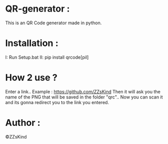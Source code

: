 # QR-generator :
This is an QR Code generator made in python.

# Installation :
I: Run Setup.bat
II: pip install qrcode[pil]

# How 2 use ?
Enter a link.. Example : https://github.com/ZZsKind
Then it will ask you the name of the PNG that will be saved in the folder "qrc"..
Now you can scan it and its gonna redirect you to the link you entered.

# Author :
©ZZsKind
